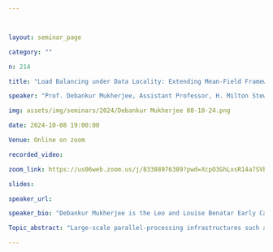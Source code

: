 ```yaml
---



layout: seminar_page

category: ""

n: 214

title: "Load Balancing under Data Locality: Extending Mean-Field Framework to Constrained Large-Scale Systems. "

speaker: "Prof. Debankur Mukherjee, Assistant Professor, H. Milton Stewart School of Industrial and Systems Engineering at the Georgia Institute of Technology"

img: assets/img/seminars/2024/Debankur Mukherjee 08-10-24.png

date: 2024-10-08 19:00:00 

Venue: Online on zoom

recorded_video:

zoom_link: https://us06web.zoom.us/j/83388976389?pwd=XcpO3GhLxsR14a7SVbPx33HQQa1jbt.1 

slides: 

speaker_url: 

speaker_bio: "Debankur Mukherjee is the Leo and Louise Benatar Early Career Professor and Assistant Professor in the H. Milton Stewart School of Industrial and Systems Engineering at the Georgia Institute of Technology. Before joining Georgia Tech in 2019, he was a Prager assistant professor for a year in the Division of Applied Mathematics at Brown University. Debankur got his Ph.D. in Stochastic Operations Research from the Eindhoven University of Technology in the Netherlands. His research spans the area of applied probability, at the interface of stochastic processes and computer science, with applications to performance analysis, online algorithms, and machine learning. His primary focus is to develop a foundational understanding of the challenges that arise in large-scale systems, such as data centers and cloud networks. His work was a finalist in the INFORMS JFIG paper competition in 2022 and, received the Best Paper Award at ACM SIGMETRICS 2023 and the Best Student Paper Award at ACM SIGMETRICS 2018. His research has been funded by the NSF and he is currently serving on the editorial boards of Stochastic Systems, QUESTA, and Stochastic Models."

Topic_abstract: "Large-scale parallel-processing infrastructures such as data centers and cloud networks form the cornerstone of the modern digital environment. Central to their efficiency are resource management policies, especially load balancing algorithms (LBAs), which are crucial for meeting stringent delay requirements of tasks. A contemporary challenge in designing LBAs for today's data centers is navigating data locality constraints that dictate which tasks are assigned to which servers. These constraints can be naturally modeled as a bipartite graph between servers and various task types. Most LBA heuristics lean on the mean-field approximation's accuracy. However, the non-exchangeability among servers induced by the data locality invalidates this mean-field framework, causing real-world system behaviors to significantly diverge from theoretical predictions. From a foundational standpoint, advancing our understanding in this domain demands the study of stochastic processes on large graphs, thus needing fundamental advancements in classical analytical tools. In this presentation, we will delve into recent advancements made in extending the accuracy of mean-field approximation for a broad class of graphs. In particular, we will talk about how to design resource-efficient, asymptotically optimal data locality constraints and how the system behavior changes fundamentally, depending on whether the above bipartite graph is an expander, a spatial graph, or is inhomogeneous in nature."

---
```


